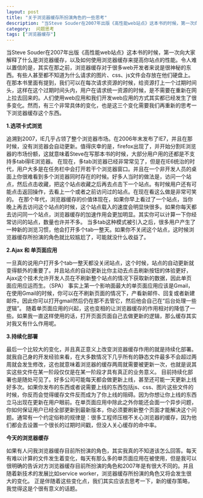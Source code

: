 ```yaml
---
layout: post
title: "关于浏览器缓存所扮演角色的一些思考"
description: "当Steve Souder在2007年出版《高性能web站点》这本书的时候，第一次向大家解释了什么是浏览器缓存，以及如何使用浏览器缓存来提高你站点的性能。令人难以置信的是，其实在那之前，浏览器缓存对于很多web开发者来说是很神秘的东西。有些人甚至都不知道为什么请求的图片、css、js文件会存放在他们硬盘上。"
category:  问题思考
tags: ["浏览器缓存"]
---
```


当Steve Souder在2007年出版《高性能web站点》这本书的时候，第一次向大家解释了什么是浏览器缓存，以及如何使用浏览器缓存来提高你站点的性能。令人难以置信的是，其实在那之前，浏览器缓存对于很多web开发者来说是很神秘的东西。有些人甚至都不知道为什么请求的图片、css、js文件会存放在他们硬盘上。
在那本书里面有提到，我们可以在每次请求资源的时候，给资源打上一个过期时间头，这样在这个过期时间头内，用户在请求统一资源的时候，是不需要在重新在网上拉去回来的。人们使用web应用和我们开发web应用的方式其实都已经发生了很多变化。然而，有三个非常具体的变化，也是这三个变化需要我们再重新的思考一下浏览器缓存这个东西。

**1.选项卡式浏览**

追溯到2007，IE几乎占领了整个浏览器市场。在2006年末发布了IE7，并且在那时候，没有浏览器会自动更新。值得庆幸的是，firefox出现了，并开始分割IE浏览器的市场份额，这就意味着Steve在写那本书的时候，大部分用户用的还都是不支持多tab得IE浏览器。
在现在，多tab浏览器已经非常常见了，但是在IE6统治的时代，用户大多是在任务栏中会打开若干个浏览器窗口。并且在一个非开发人员的桌面上你很难看到多个浏览器同时存在的时候。好多人当时的做法是，访问一个站点，然后点击收藏，把这个站点收藏之后再去点击下一个站点。有时候用户还有可能点击返回操作，去看上一个或者之前访问过的站点。在现在看这么做是非常可笑的。
在那个年代，浏览器缓存的价值体现在，如果你早上看过了一个站点，当你晚上再去访问这个站点的时候，这个站点载入的速度会明显快很多。如果你每天都去访问同一个站点，浏览器缓存的加速作用会更加明显。其实你可以计算一下你经常访问的站点，数量也许并不多。
当多tab这种模式被引入之后，很多用户产生了一种新的浏览习惯，他会打开多个tab一整天。如果你不关闭这个站点，这时候浏览器缓存所扮演的角色就比较尴尬了，可能就没什么收益了。

**2.Ajax 和 单页面应用**

一旦真的说用户打开多个tab一整天都没关闭站点，这个时候，站点的自动更新就变得额外的重要了。并且站点的自动更新比你主动去点击刷新按钮的体验更好，Ajax这个技术允许开发人员在不刷新整个站点的情况下获取新的数据，因此单页面应用应运而生。（SPA）
事实上第一个影响面最大的单页面应用应该是Gmail，在使用Gmail的时候，你可以在不刷新页面的情况下，产看新邮件、回复或者新建邮件。因此你可以打开gmail然后仍在那不去管它，然后他会自己在“后台处理一些逻辑”。
随着单页面应用的兴起，这也变相的让浏览器缓存的作用相对的降低了一些。如果我一直这样使用的话，打开页面页面自己去做更新的逻辑，那么缓存其实对我又有什么作用呢。

**3.持续化部署**

最后一个比较大的变化，并且真正意义上改变浏览器缓存作用的就是持续化部署。就我自己身的开发经验来看，在大多数情况下几乎所有的静态文件最多不会超过两周就会发生修改，这也就意味着浏览器的缓存两周就需要被更新一次，也就是说其实这些文件在某一阶段仅仅是在某一阶段才具有真正的业务意义。
目前持续化部署也是随处可见了。好多公司可能每天都会做更新上线，甚至还可能一天更新上线好多次。如果你发布的东西或者说需要上线的东西包括js、css、图片这些文件的时候，你反而会觉得缓存文件反而成为了你上线的阻碍。因为你想让你上线的东西立马出现在更新在用户眼前。在单页面应用中除此之外你能还会面一个异步问题，你如何保证用户已经全部更新到最新版本，你必须要刷新整个页面才能解决这个问题。通常有一个约定俗称的规律是：很多工程师压根不关心浏览器的缓存，因为他们都会去设置一个很长的过期时间戳，但没人关心缓存的命中率。

**今天的浏览器缓存**

如果有人问我浏览器缓存目前所扮演的角色，其实我真的不知道该怎么回答。每天有难以计算的文件发生着变化，每天有那么多的单页面应用在被使用，但是我可以很明确的告诉对方浏览器缓存目前所扮演的角色和2007年是有很大不同的。并且随着新技术的发展比如service worker，浏览器缓存所扮演的角色又将会发生很大的变化。
正是伴随着这些变化点，我们其实应该去思考一下，新的缓存策略，我觉得这是个很有意义的话题。
